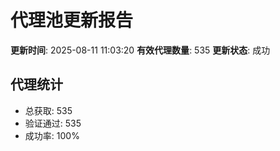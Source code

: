 # 代理池更新报告

**更新时间**: 2025-08-11 11:03:20
**有效代理数量**: 535
**更新状态**:  成功

## 代理统计
- 总获取: 535
- 验证通过: 535
- 成功率: 100%
